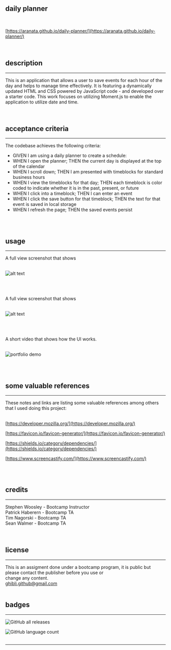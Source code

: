 <br>

## **daily planner**<br>
<br>

[https://aranata.github.io/daily-planner/](https://aranata.github.io/daily-planner/)<br>
<br>
<br>

## description

***
 This is an application that allows a user to save events for each hour of the day and helps to manage time effectively. It is featuring a dynamically updated HTML and CSS powered by JavaScript code - and developed over a starter code. This work focuses on utilizing Moment.js to enable the application to utilize date and time.<br>
<br>
<br>

## acceptance criteria

***

The codebase achieves the following criteria:<br>

* GIVEN I am using a daily planner to create a schedule:<br>
* WHEN I open the planner; THEN the current day is displayed at the top of the calendar<br>
* WHEN I scroll down; THEN I am presented with timeblocks for standard business hours<br>
* WHEN I view the timeblocks for that day; THEN each timeblock is color coded to indicate whether it is in the past, present, or future<br>
* WHEN I click into a timeblock; THEN I can enter an event<br>
* WHEN I click the save button for that timeblock; THEN the text for that event is saved in local storage<br>
* WHEN I refresh the page; THEN the saved events persist<br>

<br>
<br>

## usage

***

A full view screenshot that shows <br>
<br>

![alt text](assets/images/scrshot-home.png)

<br>
<br>

A full view screenshot that shows <br>
<br>

![alt text](assets/images/scrshot-home22.png)

<br>
<br>

A short video that shows how the UI works.<br>
<br>

![portfolio demo](assets/images/daily-planner.gif)

<br>
<br>

## some valuable references

***

These notes and links are listing some valuable references among others that I used doing this project:<br>
<br>

[https://developer.mozilla.org/](https://developer.mozilla.org/)

[https://favicon.io/favicon-generator/](https://favicon.io/favicon-generator/)

[https://shields.io/category/dependencies/](https://shields.io/category/dependencies/)

[https://www.screencastify.com/](https://www.screencastify.com/)

<br>
<br>

## credits

***

Stephen Woosley - Bootcamp Instructor<br>
Patrick Haberern - Bootcamp TA<br>
Tim Nagorski - Bootcamp TA<br>
Sean Walmer - Bootcamp TA<br>
<br>
<br>

## license

***

This is an assigment done under a bootcamp program, it is public but please contact the publisher before you use or<br>
change any content.<br>
ghibli.github@gmail.com
<br>
<br>

## badges

***

![GitHub all releases](https://img.shields.io/github/downloads/AranATA/accessible-horiseon/total)

![GitHub language count](https://img.shields.io/github/languages/count/AranATA/accessible-horiseon)
<br>
<br>

---
